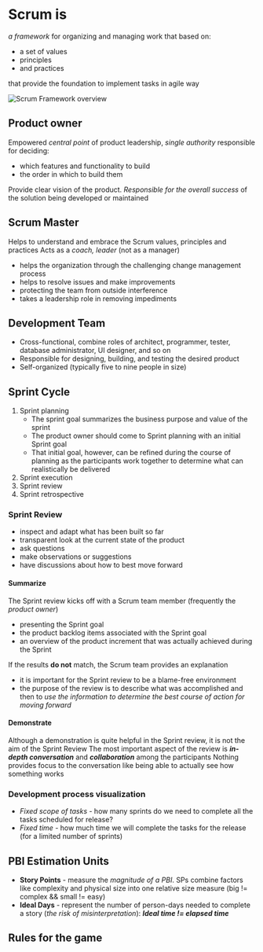 # Scrum is

_a framework_ for organizing and managing work that based on:

- a set of values
- principles
- and practices

that provide the foundation to implement tasks in agile way

![Scrum Framework overview](../../attachments/scrum-overview.png)

## Product owner

Empowered _central point_ of product leadership, _single authority_ responsible for deciding:

- which features and functionality to build
- the order in which to build them

Provide clear vision of the product.
_Responsible for the overall success_ of the solution being developed or maintained

## Scrum Master

Helps to understand and embrace the Scrum values, principles and practices
Acts as a _coach, leader_ (not as a manager)

- helps the organization through the challenging change management process
- helps to resolve issues and make improvements
- protecting the team from outside interference
- takes a leadership role in removing impediments

## Development Team

- Cross-functional, combine roles of architect, programmer, tester, database administrator, UI
  designer, and so on
- Responsible for designing, building, and testing the desired product
- Self-organized (typically five to nine people in size)

## Sprint Cycle

1. Sprint planning
   - The sprint goal summarizes the business purpose and value of the sprint
   - The product owner should come to Sprint planning with an initial Sprint goal
   - That initial goal, however, can be refined during the course of planning as the participants
     work together to determine what can realistically be delivered
2. Sprint execution
3. Sprint review
4. Sprint retrospective

### Sprint Review

- inspect and adapt what has been built so far
- transparent look at the current state of the product
- ask questions
- make observations or suggestions
- have discussions about how to best move forward

#### Summarize

The Sprint review kicks off with a Scrum team member (frequently the _product owner_)

- presenting the Sprint goal
- the product backlog items associated with the Sprint goal
- an overview of the product increment that was actually achieved during the Sprint

If the results **do not** match, the Scrum team provides an explanation

- it is important for the Sprint review to be a blame-free environment
- the purpose of the review is to describe what was accomplished and then to _use the information to
  determine the best course of action for moving forward_

#### Demonstrate

Although a demonstration is quite helpful in the Sprint review, it is not the aim of the Sprint
Review
The most important aspect of the review is **_in-depth conversation_** and **_collaboration_**
among the participants
Nothing provides focus to the conversation like being able to actually see how something works

### Development process visualization

- _Fixed scope of tasks_ - how many sprints do we need to complete all the tasks scheduled for
  release?
- _Fixed time_ - how much time we will complete the tasks for the release (for a limited number of
  sprints)

## PBI Estimation Units

- **Story Points** - measure the _magnitude of a PBI_. SPs combine factors like complexity and
  physical size into one relative size measure (big != complex && small != easy)
- **Ideal Days** - represent the number of person-days needed to complete a story (_the risk of
  misinterpretation_): **_Ideal time != elapsed time_**

## Rules for the game
